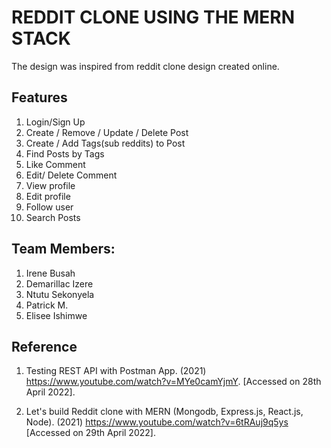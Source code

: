 # REDDIT CLONE USING THE MERN STACK
The design was inspired from reddit clone design created online. 


## Features
1. Login/Sign Up
2. Create / Remove / Update / Delete Post
3. Create / Add Tags(sub reddits) to Post
4. Find Posts by Tags
5. Like Comment
6. Edit/ Delete Comment
7. View profile
8. Edit profile
9. Follow user
10. Search Posts

## Team Members:
1. Irene Busah
2. Demarillac Izere
3. Ntutu Sekonyela
4. Patrick M.
5. Elisee Ishimwe



## Reference
1. Testing REST API with Postman App. (2021) https://www.youtube.com/watch?v=MYe0camYjmY. [Accessed on 28th April 2022].

2. Let's build Reddit clone with MERN (Mongodb, Express.js, React.js, Node). (2021) https://www.youtube.com/watch?v=6tRAuj9q5ys [Accessed on 29th April 2022].